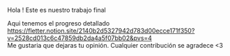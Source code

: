 Hola ! Este es nuestro trabajo final

Aqui tenemos el progreso detallado <br>
https://fletter.notion.site/2140b2d5327942d783d00ecce171f350?v=2528cd013c6c47859db2da4a5f07bb02&pvs=4 <br>
Me gustaria que dejaras tu opinión. Cualquier contribución se agradece <3
